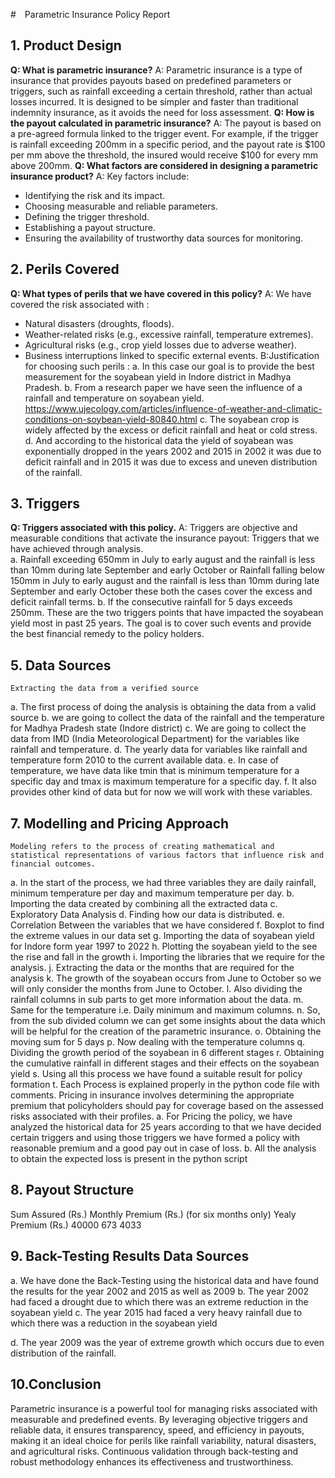 # Parametric Insurance Policy Report 
## 1. Product Design
**Q: What is parametric insurance?**
A: Parametric insurance is a type of insurance that provides payouts based on predefined parameters or triggers, such as rainfall exceeding a certain threshold, rather than actual losses incurred. It is designed to be simpler and faster than traditional indemnity insurance, as it avoids the need for loss assessment.
**Q: How is the payout calculated in parametric insurance?**
A: The payout is based on a pre-agreed formula linked to the trigger event. For example, if the trigger is rainfall exceeding 200mm in a specific period, and the payout rate is $100 per mm above the threshold, the insured would receive $100 for every mm above 200mm.
**Q: What factors are considered in designing a parametric insurance product?**
A: Key factors include:
   - Identifying the risk and its impact.
   - Choosing measurable and reliable parameters.
   - Defining the trigger threshold.
   - Establishing a payout structure.
   - Ensuring the availability of trustworthy data sources for monitoring.
## 2. Perils Covered
**Q: What types of perils that we have covered in this policy?**
	A: We have covered the risk associated with :
   - Natural disasters (droughts, floods).
   - Weather-related risks (e.g., excessive rainfall, temperature extremes).
   - Agricultural risks (e.g., crop yield losses due to adverse weather).
   - Business interruptions linked to specific external events.
	B:Justification for choosing such perils :
a.	In this case our goal is to provide the best measurement for the soyabean yield in Indore district in Madhya Pradesh.
b.	From a research paper we have seen the influence of a rainfall and temperature on soyabean yield. https://www.ujecology.com/articles/influence-of-weather-and-climatic-conditions-on-soybean-yield-80840.html 
c.	The soyabean crop is widely affected by the excess or deficit rainfall and heat or cold stress.
d.	And according to the historical data the yield of soyabean was exponentially dropped in the years 2002 and 2015 in 2002 it was due to deficit rainfall and in 2015 it was due to excess and uneven distribution of the rainfall.

## 3. Triggers
**Q: Triggers associated with this policy.**
	A: Triggers are objective and measurable conditions that activate the insurance payout: 
	Triggers that we have achieved through analysis.  
a.	Rainfall exceeding 650mm in July to early august and the rainfall is less than 10mm during late September and early October or Rainfall falling below 150mm in July to early august and the rainfall is less than 10mm during late September and early October these both the cases cover the excess and deficit rainfall terms.
b.	If the consecutive rainfall for 5 days exceeds 250mm.
  These are the two triggers points that have impacted the soyabean yield most in past 25 years.
	The goal is to cover such events and provide the best financial remedy to the policy holders.

## 5. Data Sources
	Extracting the data from a verified source
a.	The first process of doing the analysis is obtaining the data from a valid source
b.	we are going to collect the data of the rainfall and the temperature for Madhya Pradesh state (Indore district)
c.	We are going to collect the data from IMD (India Meteorological Department) for the variables like rainfall and temperature.
d.	The yearly data for variables like rainfall and temperature form 2010 to the current available data.
e.	In case of temperature, we have data like tmin that is minimum temperature for a specific day and tmax is maximum temperature for a specific day.
f.	It also provides other kind of data but for now we will work with these variables.

## 7. Modelling and Pricing Approach
	Modeling refers to the process of creating mathematical and statistical representations of various factors that influence risk and financial outcomes.
a.	In the start of the process, we had three variables they are daily rainfall, minimum temperature per day and maximum temperature per day.
b.	Importing the data created by combining all the extracted data
c.	Exploratory Data Analysis
d.	Finding how our data is distributed.
e.	Correlation Between the variables that we have considered
f.	Boxplot to find the extreme values in our data set
g.	Importing the data of soyabean yield for Indore form year 1997 to 2022
h.	Plotting the soyabean yield to the see the rise and fall in the growth
i.	Importing the libraries that we require for the analysis.
j.	Extracting the data or the months that are required for the analysis
k.	The growth of the soyabean occurs from June to October so we will only consider the months from June to October.
l.	Also dividing the rainfall columns in sub parts to get more information about the data.
m.	Same for the temperature i.e. Daily minimum and maximum columns.
n.	So, from the sub divided column we can get some insights about the data which will be helpful for the creation of the parametric insurance.
o.	Obtaining the moving sum for 5 days
p.	Now dealing with the temperature columns
q.	Dividing the growth period of the soyabean in 6 different stages
r.	Obtaining the cumulative rainfall in different stages and their effects on the soyabean yield
s.	Using all this process we have found a suitable result for policy formation 
t.	Each Process is explained properly in the python code file with comments.
	Pricing in insurance involves determining the appropriate premium that policyholders should pay for coverage based on the assessed risks associated with their profiles.
a.	For Pricing the policy, we have analyzed the historical data for 25 years according to that we have decided certain  triggers and using those triggers we have formed a policy with reasonable premium and a good pay out in case of loss.
b.	All the analysis to obtain the expected loss is present in the python script 

## 8. Payout Structure
Sum Assured (Rs.) 	Monthly Premium (Rs.) (for six months only) 	 Yealy Premium (Rs.)
    40000	                          673	                               	   4033 

## 9. Back-Testing Results Data Sources
a.	We have done the Back-Testing using the historical data and have found the results for the year 2002 and 2015 as well as 2009 
b.	The year 2002 had faced a drought due to which there was an extreme  reduction in the soyabean yield 
c.	The year 2015 had faced a very heavy rainfall due to which there was a reduction in the soyabean yield

d.	The year 2009 was the year of extreme growth which occurs due to even distribution of the rainfall.

## 10.Conclusion
Parametric insurance is a powerful tool for managing risks associated with measurable and predefined events. By leveraging objective triggers and reliable data, it ensures transparency, speed, and efficiency in payouts, making it an ideal choice for perils like rainfall variability, natural disasters, and agricultural risks. Continuous validation through back-testing and robust methodology enhances its effectiveness and trustworthiness.
